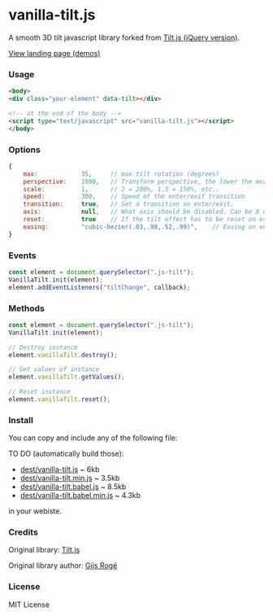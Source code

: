 # vanilla-tilt.js
A smooth 3D tilt javascript library forked from [Tilt.js (jQuery version)](https://github.com/gijsroge/tilt.js).

[View landing page (demos)](https://micku7zu.github.io/vanilla-tilt.js/)

### Usage

```html
<body>
<div class="your-element" data-tilt></div>

<!-- at the end of the body -->
<script type="text/javascript" src="vanilla-tilt.js"></script>
</body>
```

### Options
```js
{
    max:            35,     // max tilt rotation (degrees)
    perspective:    1000,   // Transform perspective, the lower the more extreme the tilt gets.
    scale:          1,      // 2 = 200%, 1.5 = 150%, etc..
    speed:          300,    // Speed of the enter/exit transition
    transition:     true,   // Set a transition on enter/exit.
    axis:           null,   // What axis should be disabled. Can be X or Y.
    reset:          true    // If the tilt effect has to be reset on exit.
    easing:         "cubic-bezier(.03,.98,.52,.99)",    // Easing on enter/exit.
}
```

### Events
```js
const element = document.querySelector(".js-tilt");
VanillaTilt.init(element);
element.addEventListeners("tiltChange", callback);
```

### Methods
```js
const element = document.querySelector(".js-tilt");
VanillaTilt.init(element);

// Destroy instance
element.vanillaTilt.destroy();

// Get values of instance
element.vanillaTilt.getValues();

// Reset instance
element.vanillaTilt.reset();
```

### Install
You can copy and include any of the following file:

TO DO (automatically build those):

* [dest/vanilla-tilt.js](https://raw.githubusercontent.com/micku7zu/vanilla-tilt.js/master/dest/vanilla-tilt.js) ~ 6kb
* [dest/vanilla-tilt.min.js](https://raw.githubusercontent.com/micku7zu/vanilla-tilt.js/master/dest/vanilla-tilt.min.js) ~ 3.5kb
* [dest/vanilla-tilt.babel.js](https://raw.githubusercontent.com/micku7zu/vanilla-tilt.js/master/dest/vanilla-tilt.babel.js) ~ 8.5kb
* [dest/vanilla-tilt.babel.min.js](https://raw.githubusercontent.com/micku7zu/vanilla-tilt.js/master/dest/vanilla-tilt.babel.min.js) ~ 4.3kb

in your webiste.

### Credits

Original library: [Tilt.js](http://gijsroge.github.io/tilt.js/)

Original library author: [Gijs Rogé](https://twitter.com/GijsRoge)

### License

MIT License
